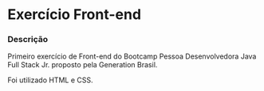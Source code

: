 <h1> Exercício Front-end </h1>

### Descrição
<p>Primeiro exercício de Front-end do Bootcamp Pessoa Desenvolvedora Java Full Stack Jr. proposto pela Generation Brasil.</p>
<p>Foi utilizado HTML e CSS.</p>

